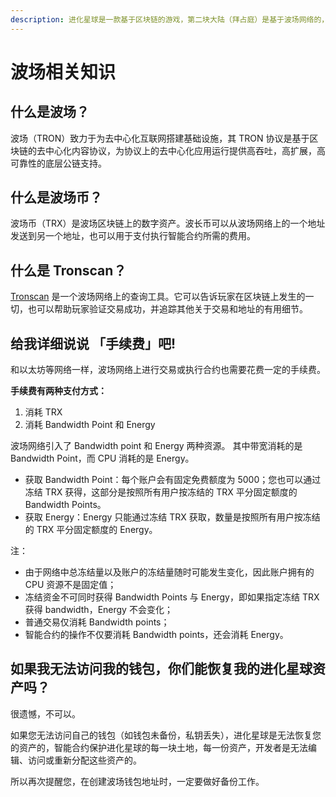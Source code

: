```yaml
---
description: 进化星球是一款基于区块链的游戏，第二块大陆（拜占庭）是基于波场网络的，所以想参与第二大陆的游戏，您需要了解波场网络相关的知识。
---
```


# 波场相关知识

## 什么是波场？

波场（TRON）致力于为去中心化互联网搭建基础设施，其 TRON 协议是基于区块链的去中心化内容协议，为协议上的去中心化应用运行提供高吞吐，高扩展，高可靠性的底层公链支持。

## 什么是波场币？

波场币（TRX）是波场区块链上的数字资产。波长币可以从波场网络上的一个地址发送到另一个地址，也可以用于支付执行智能合约所需的费用。

## 什么是 Tronscan？

[Tronscan](https://tronscan.org/) 是一个波场网络上的查询工具。它可以告诉玩家在区块链上发生的一切，也可以帮助玩家验证交易成功，并追踪其他关于交易和地址的有用细节。

## 给我详细说说 「手续费」吧!

和以太坊等网络一样，波场网络上进行交易或执行合约也需要花费一定的手续费。

**手续费有两种支付方式：**

1. 消耗 TRX
2. 消耗 Bandwidth Point 和 Energy

波场网络引入了 Bandwidth point 和 Energy 两种资源。 其中带宽消耗的是 Bandwidth Point，而 CPU 消耗的是 Energy。

* 获取 Bandwidth Point：每个账户会有固定免费额度为 5000；您也可以通过冻结 TRX 获得，这部分是按照所有用户按冻结的 TRX 平分固定额度的 Bandwidth Points。
* 获取 Energy：Energy 只能通过冻结 TRX 获取，数量是按照所有用户按冻结的 TRX 平分固定额度的 Energy。

注：
* 由于网络中总冻结量以及账户的冻结量随时可能发生变化，因此账户拥有的 CPU 资源不是固定值；
* 冻结资金不可同时获得 Bandwidth Points 与 Energy，即如果指定冻结 TRX 获得 bandwidth，Energy 不会变化；
* 普通交易仅消耗 Bandwidth points；
* 智能合约的操作不仅要消耗 Bandwidth points，还会消耗 Energy。

## 如果我无法访问我的钱包，你们能恢复我的进化星球资产吗？

很遗憾，不可以。

如果您无法访问自己的钱包（如钱包未备份，私钥丢失），进化星球是无法恢复您的资产的，智能合约保护进化星球的每一块土地，每一份资产，开发者是无法编辑、访问或重新分配这些资产的。

所以再次提醒您，在创建波场钱包地址时，一定要做好备份工作。

